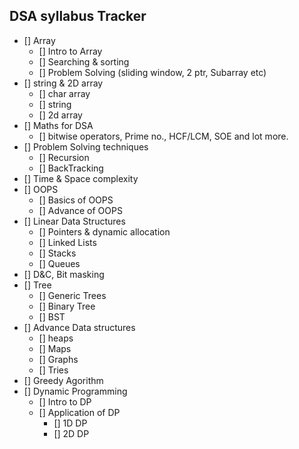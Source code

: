 
## DSA syllabus Tracker

- [] Array
    - [] Intro to Array
    - [] Searching & sorting 
    - [] Problem Solving (sliding window, 2 ptr, Subarray etc)
- [] string & 2D array
    - [] char array
    - [] string
    - [] 2d array
- [] Maths for DSA
    - [] bitwise operators, Prime no., HCF/LCM, SOE and lot more.
- [] Problem Solving techniques 
    - [] Recursion
    - []  BackTracking
- [] Time & Space complexity
- [] OOPS
    - [] Basics of OOPS 
    - [] Advance of OOPS 
- [] Linear Data Structures 
    - [] Pointers & dynamic allocation
    - [] Linked Lists
    - [] Stacks
    - [] Queues
- [] D&C, Bit masking
- [] Tree
    - [] Generic Trees
    - [] Binary Tree
    - [] BST 
- [] Advance Data structures 
    - [] heaps
    - [] Maps
    - [] Graphs
    - [] Tries
- [] Greedy Agorithm
- [] Dynamic Programming
    - [] Intro to DP
    - [] Application of DP 
        - [] 1D DP
        - [] 2D DP



